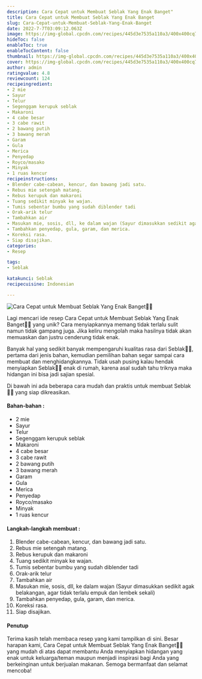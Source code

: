 ```yaml
---
description: Cara Cepat untuk Membuat Seblak Yang Enak Banget"
title: Cara Cepat untuk Membuat Seblak Yang Enak Banget
slug: Cara-Cepat-untuk-Membuat-Seblak-Yang-Enak-Banget
date: 2022-7-7T03:09:12.063Z
image: https://img-global.cpcdn.com/recipes/445d3e7535a110a3/400x400cq70/photo.jpg
hideToc: false
enableToc: true
enableTocContent: false
thumbnail: https://img-global.cpcdn.com/recipes/445d3e7535a110a3/400x400cq70/photo.jpg
cover: https://img-global.cpcdn.com/recipes/445d3e7535a110a3/400x400cq70/photo.jpg
author: admin
ratingvalue: 4.8
reviewcount: 124
recipeingredient:
- 2 mie
- Sayur
- Telur
- Segenggam kerupuk seblak
- Makaroni
- 4 cabe besar
- 3 cabe rawit
- 2 bawang putih
- 3 bawang merah
- Garam
- Gula
- Merica
- Penyedap
- Royco/masako
- Minyak
- 1 ruas kencur
recipeinstructions:
- Blender cabe-cabean, kencur, dan bawang jadi satu.
- Rebus mie setengah matang.
- Rebus kerupuk dan makaroni
- Tuang sedikit minyak ke wajan.
- Tumis sebentar bumbu yang sudah diblender tadi
- Orak-arik telur
- Tambahkan air
- Masukan mie, sosis, dll, ke dalam wajan (Sayur dimasukkan sedikit agak belakangan, agar tidak terlalu empuk dan lembek sekali)
- Tambahkan penyedap, gula, garam, dan merica.
- Koreksi rasa.
- Siap disajikan.
categories:
- Resep

tags:
- Seblak

katakunci: Seblak
recipecuisine: Indonesian

---
```


![Cara Cepat untuk Membuat Seblak Yang Enak Banget👩‍🍳](https://img-global.cpcdn.com/recipes/445d3e7535a110a3/400x400cq70/photo.jpg)

Lagi mencari ide resep Cara Cepat untuk Membuat Seblak Yang Enak Banget👩‍🍳 yang unik? Cara menyiapkannya memang tidak terlalu sulit namun tidak gampang juga. Jika keliru mengolah maka hasilnya tidak akan memuaskan dan justru cenderung tidak enak.

Banyak hal yang sedikit banyak mempengaruhi kualitas rasa dari Seblak👩‍🍳, pertama dari jenis bahan, kemudian pemilihan bahan segar sampai cara membuat dan menghidangkannya. Tidak usah pusing kalau hendak menyiapkan Seblak👩‍🍳 enak di rumah, karena asal sudah tahu triknya maka hidangan ini bisa jadi sajian spesial.

Di bawah ini ada beberapa cara mudah dan praktis untuk membuat Seblak👩‍🍳 yang siap dikreasikan.

<!--inarticleads1-->

#### Bahan-bahan :

- 2 mie
- Sayur
- Telur
- Segenggam kerupuk seblak
- Makaroni
- 4 cabe besar
- 3 cabe rawit
- 2 bawang putih
- 3 bawang merah
- Garam
- Gula
- Merica
- Penyedap
- Royco/masako
- Minyak
- 1 ruas kencur

<!--inarticleads2-->

#### Langkah-langkah membuat :

1. Blender cabe-cabean, kencur, dan bawang jadi satu.
1. Rebus mie setengah matang.
1. Rebus kerupuk dan makaroni
1. Tuang sedikit minyak ke wajan.
1. Tumis sebentar bumbu yang sudah diblender tadi
1. Orak-arik telur
1. Tambahkan air
1. Masukan mie, sosis, dll, ke dalam wajan (Sayur dimasukkan sedikit agak belakangan, agar tidak terlalu empuk dan lembek sekali)
1. Tambahkan penyedap, gula, garam, dan merica.
1. Koreksi rasa.
1. Siap disajikan.

#### Penutup

Terima kasih telah membaca resep yang kami tampilkan di sini. Besar harapan kami, Cara Cepat untuk Membuat Seblak Yang Enak Banget👩‍🍳 yang mudah di atas dapat membantu Anda menyiapkan hidangan yang enak untuk keluarga/teman maupun menjadi inspirasi bagi Anda yang berkeinginan untuk berjualan makanan. Semoga bermanfaat dan selamat mencoba!